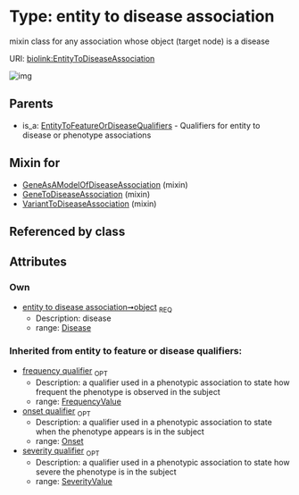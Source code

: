 
# Type: entity to disease association


mixin class for any association whose object (target node) is a disease

URI: [biolink:EntityToDiseaseAssociation](https://w3id.org/biolink/vocab/EntityToDiseaseAssociation)


![img](http://yuml.me/diagram/nofunky;dir:TB/class/[SeverityValue],[Onset],[FrequencyValue],[EntityToFeatureOrDiseaseQualifiers],[Disease]<object%201..1-%20[EntityToDiseaseAssociation],[VariantToDiseaseAssociation]uses%20-.->[EntityToDiseaseAssociation],[GeneToDiseaseAssociation]uses%20-.->[EntityToDiseaseAssociation],[GeneAsAModelOfDiseaseAssociation]uses%20-.->[EntityToDiseaseAssociation],[EntityToFeatureOrDiseaseQualifiers]^-[EntityToDiseaseAssociation],[VariantToDiseaseAssociation],[GeneToDiseaseAssociation],[GeneAsAModelOfDiseaseAssociation],[Disease])

## Parents

 *  is_a: [EntityToFeatureOrDiseaseQualifiers](EntityToFeatureOrDiseaseQualifiers.md) - Qualifiers for entity to disease or phenotype associations

## Mixin for

 * [GeneAsAModelOfDiseaseAssociation](GeneAsAModelOfDiseaseAssociation.md) (mixin) 
 * [GeneToDiseaseAssociation](GeneToDiseaseAssociation.md) (mixin) 
 * [VariantToDiseaseAssociation](VariantToDiseaseAssociation.md) (mixin) 

## Referenced by class


## Attributes


### Own

 * [entity to disease association➞object](entity_to_disease_association_object.md)  <sub>REQ</sub>
    * Description: disease
    * range: [Disease](Disease.md)

### Inherited from entity to feature or disease qualifiers:

 * [frequency qualifier](frequency_qualifier.md)  <sub>OPT</sub>
    * Description: a qualifier used in a phenotypic association to state how frequent the phenotype is observed in the subject
    * range: [FrequencyValue](FrequencyValue.md)
 * [onset qualifier](onset_qualifier.md)  <sub>OPT</sub>
    * Description: a qualifier used in a phenotypic association to state when the phenotype appears is in the subject
    * range: [Onset](Onset.md)
 * [severity qualifier](severity_qualifier.md)  <sub>OPT</sub>
    * Description: a qualifier used in a phenotypic association to state how severe the phenotype is in the subject
    * range: [SeverityValue](SeverityValue.md)

